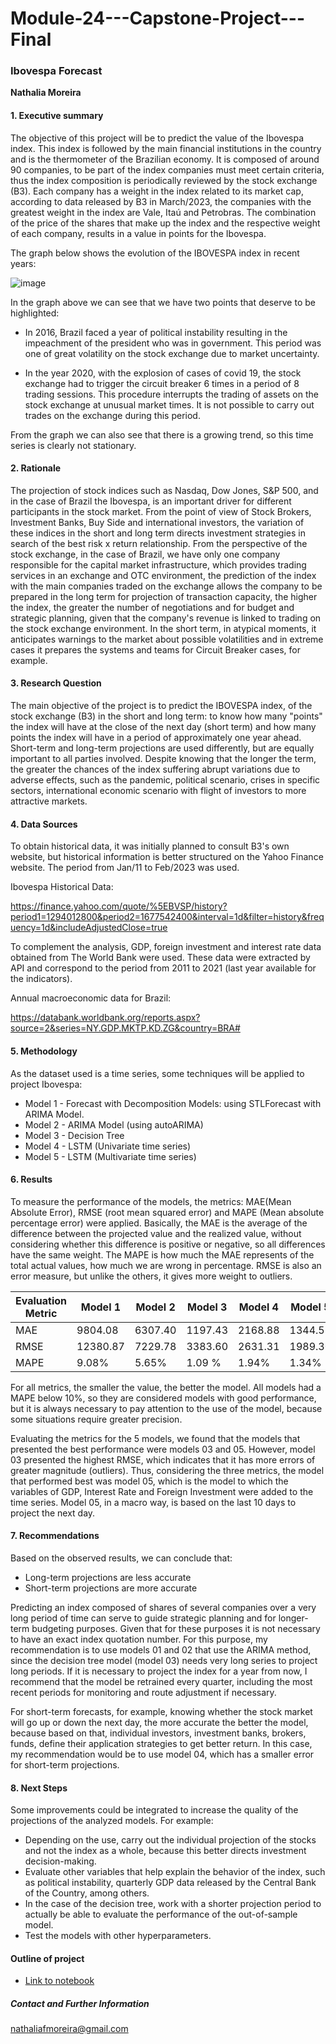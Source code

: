 # Module-24---Capstone-Project---Final

### Ibovespa Forecast

**Nathalia Moreira**

#### 1. Executive summary

The objective of this project will be to predict the value of the Ibovespa index. This index is followed by the main financial institutions in the country and is the thermometer of the Brazilian economy. It is composed of around 90 companies, to be part of the index companies must meet certain criteria, thus the index composition is periodically reviewed by the stock exchange (B3). Each company has a weight in the index related to its market cap, according to data released by B3 in March/2023, the companies with the greatest weight in the index are Vale, Itaú and Petrobras. The combination of the price of the shares that make up the index and the respective weight of each company, results in a value in points for the Ibovespa.

The graph below shows the evolution of the IBOVESPA index in recent years:

![image](https://user-images.githubusercontent.com/116108563/228059606-2a5641fc-5e75-41e2-bd3e-8a3c51fd8241.png)

In the graph above we can see that we have two points that deserve to be highlighted:

- In 2016, Brazil faced a year of political instability resulting in the impeachment of the president who was in government. This period was one of great volatility on the stock exchange due to market uncertainty.

- In the year 2020, with the explosion of cases of covid 19, the stock exchange had to trigger the circuit breaker 6 times in a period of 8 trading sessions. This procedure interrupts the trading of assets on the stock exchange at unusual market times. It is not possible to carry out trades on the exchange during this period.

From the graph we can also see that there is a growing trend, so this time series is clearly not stationary.


#### 2. Rationale

The projection of stock indices such as Nasdaq, Dow Jones, S&P 500, and in the case of Brazil the Ibovespa, is an important driver for different participants in the stock market.
From the point of view of Stock Brokers, Investment Banks, Buy Side and international investors, the variation of these indices in the short and long term directs investment strategies in search of the best risk x return relationship.
From the perspective of the stock exchange, in the case of Brazil, we have only one company responsible for the capital market infrastructure, which provides trading services in an exchange and OTC environment, the prediction of the index with the main companies traded on the exchange allows the company to be prepared in the long term for projection of transaction capacity, the higher the index, the greater the number of negotiations and for budget and strategic planning, given that the company's revenue is linked to trading on the stock exchange environment. In the short term, in atypical moments, it anticipates warnings to the market about possible volatilities and in extreme cases it prepares the systems and teams for Circuit Breaker cases, for example.

#### 3. Research Question

The main objective of the project is to predict the IBOVESPA index, of the stock exchange (B3) in the short and long term: to know how many "points" the index will have at the close of the next day (short term) and how many points the index will have in a period of approximately one year ahead.
Short-term and long-term projections are used differently, but are equally important to all parties involved. Despite knowing that the longer the term, the greater the chances of the index suffering abrupt variations due to adverse effects, such as the pandemic, political scenario, crises in specific sectors, international economic scenario with flight of investors to more attractive markets.

#### 4. Data Sources

To obtain historical data, it was initially planned to consult B3's own website, but historical information is better structured on the Yahoo Finance website. The period from Jan/11 to Feb/2023 was used.

Ibovespa Historical Data:

https://finance.yahoo.com/quote/%5EBVSP/history?period1=1294012800&period2=1677542400&interval=1d&filter=history&frequency=1d&includeAdjustedClose=true

To complement the analysis, GDP, foreign investment and interest rate data obtained from The World Bank were used.
These data were extracted by API and correspond to the period from 2011 to 2021 (last year available for the indicators).

Annual macroeconomic data for Brazil:

https://databank.worldbank.org/reports.aspx?source=2&series=NY.GDP.MKTP.KD.ZG&country=BRA#


#### 5. Methodology

As the dataset used is a time series, some techniques will be applied to project Ibovespa:
- Model 1 - Forecast with Decomposition Models: using STLForecast with ARIMA Model.
- Model 2 - ARIMA Model (using autoARIMA)
- Model 3 - Decision Tree
- Model 4 - LSTM (Univariate time series)
- Model 5 - LSTM (Multivariate time series)


#### 6. Results

To measure the performance of the models, the metrics: MAE(Mean Absolute Error), RMSE (root mean squared error) and MAPE (Mean absolute percentage error) were applied.
Basically, the MAE is the average of the difference between the projected value and the realized value, without considering whether this difference is positive or negative, so all differences have the same weight. The MAPE is how much the MAE represents of the total actual values, how much we are wrong in percentage.
RMSE is also an error measure, but unlike the others, it gives more weight to outliers.


| Evaluation Metric | Model 1      | Model 2      | Model 3      | Model 4      | Model 5       |
| ----------------- | -------------| -------------| -------------| -------------| ------------- |
| MAE               | 9804.08      | 6307.40      | 1197.43      | 2168.88      | 1344.52       |
| RMSE              | 12380.87     | 7229.78      | 3383.60      | 2631.31      | 1989.30       |
| MAPE              | 9.08%        | 5.65%        | 1.09 %       | 1.94%        | 1.34%         |

For all metrics, the smaller the value, the better the model.
All models had a MAPE below 10%, so they are considered models with good performance, but it is always necessary to pay attention to the use of the model, because some situations require greater precision.

Evaluating the metrics for the 5 models, we found that the models that presented the best performance were models 03 and 05. However, model 03 presented the highest RMSE, which indicates that it has more errors of greater magnitude (outliers). Thus, considering the three metrics, the model that performed best was model 05, which is the model to which the variables of GDP, Interest Rate and Foreign Investment were added to the time series. Model 05, in a macro way, is based on the last 10 days to project the next day.


#### 7. Recommendations

Based on the observed results, we can conclude that:
- Long-term projections are less accurate
- Short-term projections are more accurate

Predicting an index composed of shares of several companies over a very long period of time can serve to guide strategic planning and for longer-term budgeting purposes. Given that for these purposes it is not necessary to have an exact index quotation number.
For this purpose, my recommendation is to use models 01 and 02 that use the ARIMA method, since the decision tree model (model 03) needs very long series to project long periods.
If it is necessary to project the index for a year from now, I recommend that the model be retrained every quarter, including the most recent periods for monitoring and route adjustment if necessary.

For short-term forecasts, for example, knowing whether the stock market will go up or down the next day, the more accurate the better the model, because based on that, individual investors, investment banks, brokers, funds, define their application strategies to get better return. In this case, my recommendation would be to use model 04, which has a smaller error for short-term projections.

#### 8. Next Steps

Some improvements could be integrated to increase the quality of the projections of the analyzed models.
For example:
- Depending on the use, carry out the individual projection of the stocks and not the index as a whole, because this better directs investment decision-making.
- Evaluate other variables that help explain the behavior of the index, such as political instability, quarterly GDP data released by the Central Bank of the Country, among others.
- In the case of the decision tree, work with a shorter projection period to actually be able to evaluate the performance of the out-of-sample model.
- Test the models with other hyperparameters.

#### Outline of project

- [Link to notebook]()

##### Contact and Further Information
nathaliafmoreira@gmail.com
